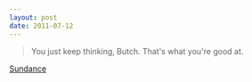 ```yaml
---
layout: post
date: 2011-07-12
---
```


>You just keep thinking, Butch. That's what you're good at.


[Sundance](https://www.youtube.com/watch?v=cHT0qUpLxMI)
